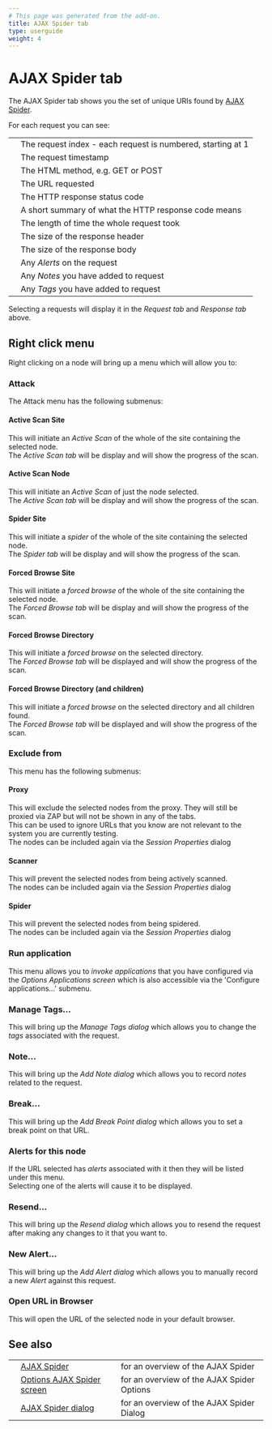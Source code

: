 ```yaml
---
# This page was generated from the add-on.
title: AJAX Spider tab
type: userguide
weight: 4
---
```


# AJAX Spider tab

The AJAX Spider tab shows you the set of unique URIs found by [AJAX
Spider](/docs/desktop/addons/ajax-spider/).

For each request you can see:

|     |                                                             |
| --- | ----------------------------------------------------------- |
|     | The request index - each request is numbered, starting at 1 |
|     | The request timestamp                                       |
|     | The HTML method, e.g. GET or POST                           |
|     | The URL requested                                           |
|     | The HTTP response status code                               |
|     | A short summary of what the HTTP response code means        |
|     | The length of time the whole request took                   |
|     | The size of the response header                             |
|     | The size of the response body                               |
|     | Any _Alerts_ on the request                                 |
|     | Any _Notes_ you have added to request                       |
|     | Any _Tags_ you have added to request                        |

Selecting a requests will display it in the _Request tab_ and _Response tab_ above.

## Right click menu

Right clicking on a node will bring up a menu which will allow you to:

### Attack

The Attack menu has the following submenus:

#### Active Scan Site

This will initiate an _Active Scan_ of the whole of the site containing the selected node.  
The _Active Scan tab_ will be display and will show the progress of the scan.

#### Active Scan Node

This will initiate an _Active Scan_ of just the node selected.  
The _Active Scan tab_ will be display and will show the progress of the scan.

#### Spider Site

This will initiate a _spider_ of the whole of the site containing the selected node.  
The _Spider tab_ will be display and will show the progress of the scan.

#### Forced Browse Site

This will initiate a _forced browse_ of the whole of the site containing the selected node.  
The _Forced Browse tab_ will be display and will show the progress of the scan.

#### Forced Browse Directory

This will initiate a _forced browse_ on the selected directory.  
The _Forced Browse tab_ will be displayed and will show the progress of the scan.

#### Forced Browse Directory (and children)

This will initiate a _forced browse_ on the selected directory and all children found.  
The _Forced Browse tab_ will be displayed and will show the progress of the scan.

### Exclude from

This menu has the following submenus:

#### Proxy

This will exclude the selected nodes from the proxy. They will still be proxied via ZAP but will not be shown in any of the tabs.  
This can be used to ignore URLs that you know are not relevant to the system you are currently testing.  
The nodes can be included again via the _Session Properties_ dialog

#### Scanner

This will prevent the selected nodes from being actively scanned.  
The nodes can be included again via the _Session Properties_ dialog

#### Spider

This will prevent the selected nodes from being spidered.  
The nodes can be included again via the _Session Properties_ dialog

### Run application

This menu allows you to _invoke applications_ that you have configured via the _Options Applications screen_ which is also accessible via the 'Configure applications...' submenu.

### Manage Tags...

This will bring up the _Manage Tags dialog_ which allows you to change the _tags_ associated with the request.

### Note...

This will bring up the _Add Note dialog_ which allows you to record _notes_ related to the request.

### Break...

This will bring up the _Add Break Point dialog_ which allows you to set a break point on that URL.

### Alerts for this node

If the URL selected has _alerts_ associated with it then they will be listed under this menu.  
Selecting one of the alerts will cause it to be displayed.

### Resend...

This will bring up the _Resend dialog_ which allows you to resend the request after making any changes to it that you want to.

### New Alert...

This will bring up the _Add Alert dialog_ which allows you to manually record a new _Alert_ against this request.

### Open URL in Browser

This will open the URL of the selected node in your default browser.

## See also

|     |                                                                         |                                            |
| --- | ----------------------------------------------------------------------- | ------------------------------------------ |
|     | [AJAX Spider](/docs/desktop/addons/ajax-spider/)                        | for an overview of the AJAX Spider         |
|     | [Options AJAX Spider screen](/docs/desktop/addons/ajax-spider/options/) | for an overview of the AJAX Spider Options |
|     | [AJAX Spider dialog](/docs/desktop/addons/ajax-spider/scandialog/)      | for an overview of the AJAX Spider Dialog  |

